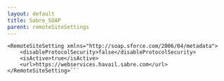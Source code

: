 ```yaml
---
layout: default
title: Sabre_SOAP
parent: remoteSiteSettings
---
```


```<?xml version="1.0" encoding="UTF-8"?>
<RemoteSiteSetting xmlns="http://soap.sforce.com/2006/04/metadata">
    <disableProtocolSecurity>false</disableProtocolSecurity>
    <isActive>true</isActive>
    <url>https://webservices.havail.sabre.com</url>
</RemoteSiteSetting>```
